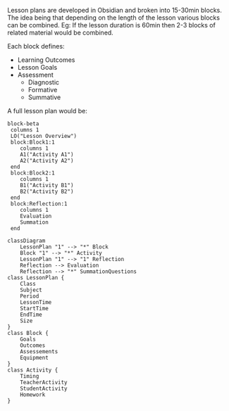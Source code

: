 
Lesson plans are developed in Obsidian and broken into 15-30min blocks. The idea being that depending on the length of the lesson various blocks can be combined. Eg: If the lesson duration is 60min then 2-3 blocks of related material would be combined. 

Each block defines:

- Learning Outcomes
- Lesson Goals
- Assessment
    - Diagnostic
    - Formative
    - Summative

A full lesson plan would be:

```mermaid
block-beta
 columns 1
 LO("Lesson Overview")
 block:Block1:1
    columns 1
    A1("Activity A1")
    A2("Activity A2")
 end
 block:Block2:1
    columns 1
    B1("Activity B1")
    B2("Activity B2")
 end
 block:Reflection:1
    columns 1
    Evaluation
    Summation
 end

```

```mermaid
classDiagram
    LessonPlan "1" --> "*" Block
    Block "1" --> "*" Activity
    LessonPlan "1" --> "1" Reflection
    Reflection --> Evaluation
    Reflection --> "*" SummationQuestions
class LessonPlan {
    Class
    Subject
    Period
    LessonTime
    StartTime
    EndTime
    Size
}
class Block {
    Goals
    Outcomes
    Assessements
    Equipment
}
class Activity {
    Timing
    TeacherActivity
    StudentActivity
    Homework
}
```